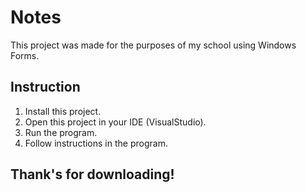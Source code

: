 # Notes
This project was made for the purposes of my school using Windows Forms.
## Instruction
1. Install this project.
2. Open this project in your IDE (VisualStudio).
3. Run the program.
4. Follow instructions in the program.
## Thank's for downloading!

